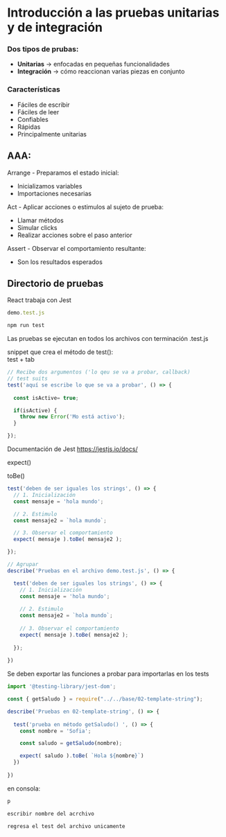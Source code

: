 # Introducción a las pruebas unitarias y de integración

### Dos tipos de prubas:

- **Unitarias** -> enfocadas en pequeñas funcionalidades
- **Integración** -> cómo reaccionan varias piezas en conjunto

### Características

- Fáciles de escribir
- Fáciles de leer
- Confiables
- Rápidas
- Principalmente unitarias

## AAA:

Arrange - Preparamos el estado inicial: 
  - Inicializamos variables
  - Importaciones necesarias

Act - Aplicar acciones o estimulos al sujeto de prueba:
  - Llamar métodos
  - Simular clicks
  - Realizar acciones sobre el paso anterior 

Assert - Observar el comportamiento resultante:
  - Son los resultados esperados


## Directorio de pruebas

React trabaja con Jest
```js
demo.test.js
```
```js
npm run test
```

Las pruebas se ejecutan en todos los archivos con terminación .test.js

snippet que crea el método de test():  
test + tab

```js
// Recibe dos argumentos ('lo qeu se va a probar, callback)
// test suits
test('aquí se escribe lo que se va a probar', () => {
  
  const isActive= true;

  if(isActive) {
    throw new Error('Mo está activo');
  }

});
```

Documentación de Jest https://jestjs.io/docs/

expect()

toBe()

```js
test('deben de ser iguales los strings', () => {
  // 1. Inicialización
  const mensaje = 'hola mundo';

  // 2. Estimulo
  const mensaje2 = `hola mundo`;

  // 3. Observar el comportamiento
  expect( mensaje ).toBe( mensaje2 );

});
```

```js
// Agrupar 
describe('Pruebas en el archivo demo.test.js', () => {

  test('deben de ser iguales los strings', () => {
    // 1. Inicialización
    const mensaje = 'hola mundo';
  
    // 2. Estimulo
    const mensaje2 = `hola mundo`;
  
    // 3. Observar el comportamiento
    expect( mensaje ).toBe( mensaje2 );
  
  });
  
})
```

Se deben exportar las funciones a probar para importarlas en los tests

```js
import '@testing-library/jest-dom';

const { getSaludo } = require("../../base/02-template-string");

describe('Pruebas en 02-template-string', () => {
  
  test('prueba en método getSaludo() ', () => {
    const nombre = 'Sofia';

    const saludo = getSaludo(nombre);

    expect( saludo ).toBe( `Hola ${nombre}`)
  })
  
})
```

en consola:
```js
p

escribir nombre del acrchivo

regresa el test del archivo unicamente

```